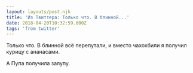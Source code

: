 ```yaml
---
layout: layouts/post.njk
title: 'Из Твиттера: Только что. В блинной...'
date: 2018-04-20T10:32:59.000Z
tags: 'from twitter'
---
```



Только что. В блинной всё перепутали, и вместо чахохбили я получил курицу с ананасами.

А Пупа получила залупу.
